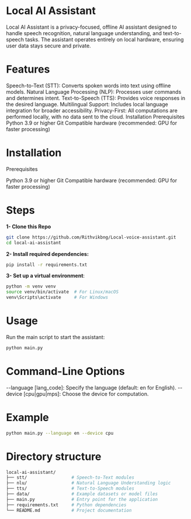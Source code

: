 
# Local AI Assistant
Local AI Assistant is a privacy-focused, offline AI assistant designed to handle speech recognition, natural language understanding, and text-to-speech tasks. The assistant operates entirely on local hardware, ensuring user data stays secure and private.

# Features
Speech-to-Text (STT): Converts spoken words into text using offline models.
Natural Language Processing (NLP): Processes user commands and determines intent.
Text-to-Speech (TTS): Provides voice responses in the desired language.
Multilingual Support: Includes local language integration for broader accessibility.
Privacy-First: All computations are performed locally, with no data sent to the cloud.
Installation
Prerequisites
Python 3.9 or higher
Git
Compatible hardware (recommended: GPU for faster processing)

# Installation
Prerequisites

Python 3.9 or higher
Git
Compatible hardware (recommended: GPU for faster processing)

# Steps

**1- Clone this Repo**





```bash
git clone https://github.com/Rithvikbng/Local-voice-assistant.git
cd local-ai-assistant

```
**2- Install required dependencies:**
```bash
pip install -r requirements.txt

```
**3- Set up a virtual environment**:
```bash
python -m venv venv
source venv/bin/activate  # For Linux/macOS
venv\Scripts\activate     # For Windows


```
# Usage

Run the main script to start the assistant:

```bash
python main.py
```

# Command-Line Options
--language [lang_code]: Specify the language (default: en for English).
--device [cpu|gpu|mps]: Choose the device for computation.

# Example 

```bash
python main.py --language en --device cpu
```

# Directory structure

```bash
local-ai-assistant/
├── stt/                 # Speech-to-Text modules
├── nlu/                 # Natural Language Understanding logic
├── tts/                 # Text-to-Speech modules
├── data/                # Example datasets or model files
├── main.py              # Entry point for the application
├── requirements.txt     # Python dependencies
└── README.md            # Project documentation
```

